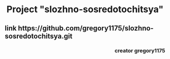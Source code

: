 <h1 align="center"> Project "slozhno-sosredotochitsya" </h1>

<h2> link https://github.com/gregory1175/slozhno-sosredotochitsya.git </h2>

<h3 align="end">creator gregory1175</h3>